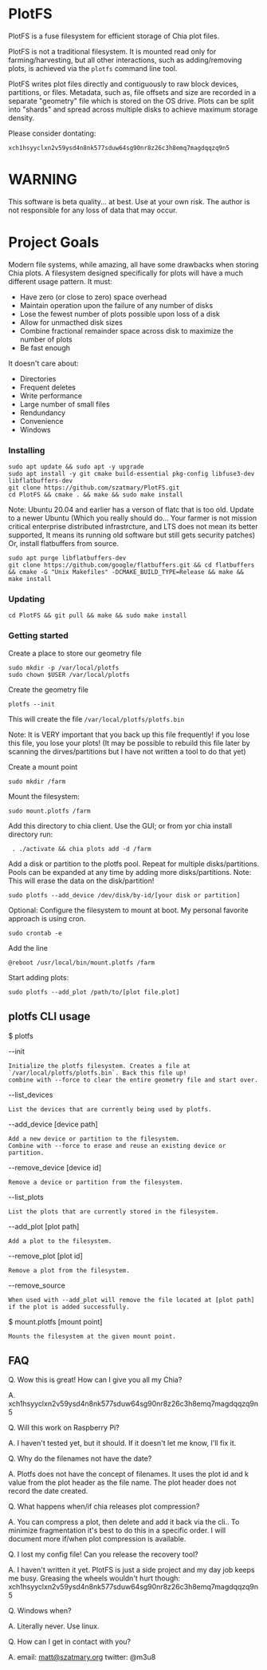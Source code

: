# PlotFS
PlotFS is a fuse filesystem for efficient storage of Chia plot files.

PlotFS is not a traditional filesystem. It is mounted read only for farming/harvesting, but all other interactions, such as adding/removing plots, is achieved via the `plotfs` command line tool.

PlotFS writes plot files directly and contiguously to raw block devices, partitions, or files.
Metadata, such as, file offsets and size are recorded in a separate "geometry" file which is stored on the OS drive. Plots can be split into "shards" and spread across multiple disks to achieve maximum storage density.

Please consider dontating:

    xch1hsyyclxn2v59ysd4n8nk577sduw64sg90nr8z26c3h8emq7magdqqzq9n5

# WARNING
This software is beta quality... at best. Use at your own risk. 
The author is not responsible for any loss of data that may occur.

# Project Goals
Modern file systems, while amazing, all have some drawbacks when storing Chia plots.
A filesystem designed specifically for plots will have a much different usage pattern. It must:

* Have zero (or close to zero) space overhead
* Maintain operation upon the failure of any number of disks
* Lose the fewest number of plots possible upon loss of a disk
* Allow for unmacthed disk sizes
* Combine fractional remainder space across disk to maximize the number of plots
* Be fast enough

It doesn't care about:

* Directories
* Frequent deletes
* Write performance
* Large number of small files
* Rendundancy
* Convenience
* Windows

### Installing

    sudo apt update && sudo apt -y upgrade
    sudo apt install -y git cmake build-essential pkg-config libfuse3-dev libflatbuffers-dev
    git clone https://github.com/szatmary/PlotFS.git
    cd PlotFS && cmake . && make && sudo make install

Note: Ubuntu 20.04 and earlier has a verson of flatc that is too old. Update to a newer Ubuntu (Which you really should do... Your farmer is not mission critical enterprise distributed infrastrcture, and  LTS does not mean its better supported, It means its running old software but still gets security patches) Or, install flatbuffers from source.

    sudo apt purge libflatbuffers-dev
    git clone https://github.com/google/flatbuffers.git && cd flatbuffers && cmake -G "Unix Makefiles" -DCMAKE_BUILD_TYPE=Release && make && make install

### Updating

    cd PlotFS && git pull && make && sudo make install

### Getting started

Create a place to store our geometry file
    
    sudo mkdir -p /var/local/plotfs
    sudo chown $USER /var/local/plotfs

Create the geometry file

    plotfs --init

This will create the file `/var/local/plotfs/plotfs.bin`

Note: It is VERY important that you back up this file frequently! if you lose this file, you lose your plots!
(It may be possible to rebuild this file later by scanning the dirves/partitions but I have not written a tool to do that yet)

Create a mount point

    sudo mkdir /farm

Mount the filesystem:

    sudo mount.plotfs /farm

Add this directory to chia client. Use the GUI; or from yor chia install directory run: 

     . ./activate && chia plots add -d /farm

Add a disk or partition to the plotfs pool. Repeat for multiple disks/partitions. Pools can be expanded at any time by adding more disks/partitions.
Note: This will erase the data on the disk/partition! 

    sudo plotfs --add_device /dev/disk/by-id/[your disk or partition]

Optional: Configure the filesystem to mount at boot. My personal favorite approach is using cron.

    sudo crontab -e

Add the line

    @reboot /usr/local/bin/mount.plotfs /farm

Start adding plots:

    sudo plotfs --add_plot /path/to/[plot file.plot]

## plotfs CLI usage

$ plotfs 

--init

    Initialize the plotfs filesystem. Creates a file at `/var/local/plotfs/plotfs.bin`. Back this file up!
    combine with --force to clear the entire geometry file and start over.

--list_devices

    List the devices that are currently being used by plotfs.

--add_device [device path] 

    Add a new device or partition to the filesystem.
    Combine with --force to erase and reuse an existing device or partition.

--remove_device [device id]

    Remove a device or partition from the filesystem.

--list_plots

    List the plots that are currently stored in the filesystem.

--add_plot [plot path]

    Add a plot to the filesystem.

--remove_plot [plot id]

    Remove a plot from the filesystem.

--remove_source

    When used with --add_plot will remove the file located at [plot path] if the plot is added successfully.

$ mount.plotfs [mount point]

    Mounts the filesystem at the given mount point.

## FAQ

Q. Wow this is great! How can I give you all my Chia?

A. xch1hsyyclxn2v59ysd4n8nk577sduw64sg90nr8z26c3h8emq7magdqqzq9n5

Q. Will this work on Raspberry Pi?

A. I haven't tested yet, but it should. If it doesn't let me know, I'll fix it.

Q. Why do the filenames not have the date?

A. Plotfs does not have the concept of filenames. It uses the plot id and k value from the plot header as the file name. The plot header does not record the date created.

Q. What happens when/if chia releases plot compression?

A. You can compress a plot, then delete and add it back via the cli.. To minimize fragmentation it's best to do this in a specific order. I will document more if/when plot compression is available.

Q. I lost my config file! Can you release the recovery tool?

A. I haven't written it yet. PlotFS is just a side project and my day job keeps me busy.
    Greasing the wheels wouldn't hurt though: xch1hsyyclxn2v59ysd4n8nk577sduw64sg90nr8z26c3h8emq7magdqqzq9n5

Q. Windows when?

A. Literally never. Use linux.

Q. How can I get in contact with you?

A. email: matt@szatmary.org twitter: @m3u8
